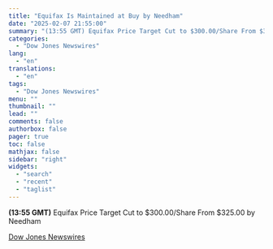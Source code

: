 ```yaml
---
title: "Equifax Is Maintained at Buy by Needham"
date: "2025-02-07 21:55:00"
summary: "(13:55 GMT) Equifax Price Target Cut to $300.00/Share From $325.00 by Needham"
categories:
  - "Dow Jones Newswires"
lang:
  - "en"
translations:
  - "en"
tags:
  - "Dow Jones Newswires"
menu: ""
thumbnail: ""
lead: ""
comments: false
authorbox: false
pager: true
toc: false
mathjax: false
sidebar: "right"
widgets:
  - "search"
  - "recent"
  - "taglist"
---
```


**(13:55 GMT)** Equifax Price Target Cut to $300.00/Share From $325.00 by Needham

[Dow Jones Newswires](https://www.tradingview.com/news/DJN_DN20250207006541:0/)
